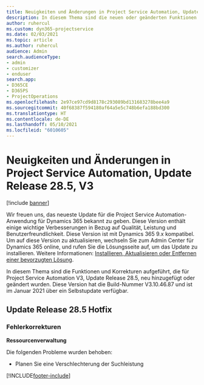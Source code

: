 ```yaml
---
title: Neuigkeiten und Änderungen in Project Service Automation, Update Release 28.5 Hotfix, V3
description: In diesem Thema sind die neuen oder geänderten Funktionen und Fehlerbehebungen für Project Service Automation Hotfix V3, Update Release 28.5 aufgeführt.
author: ruhercul
ms.custom: dyn365-projectservice
ms.date: 02/03/2021
ms.topic: article
ms.author: ruhercul
audience: Admin
search.audienceType:
- admin
- customizer
- enduser
search.app:
- D365CE
- D365PS
- ProjectOperations
ms.openlocfilehash: 2e97ce97cd9d8178c293089bd131683278bee4a9
ms.sourcegitcommit: 40f68387f594180af64a5e5c748b6efa188bd300
ms.translationtype: HT
ms.contentlocale: de-DE
ms.lasthandoff: 05/10/2021
ms.locfileid: "6010605"
---
```

# <a name="whats-new-or-changed-in-project-service-automation-update-release-285-v3"></a>Neuigkeiten und Änderungen in Project Service Automation, Update Release 28.5, V3

[!include [banner](../includes/psa-now-project-operations.md)]

Wir freuen uns, das neueste Update für die Project Service Automation-Anwendung für Dynamics 365 bekannt zu geben. Diese Version enthält einige wichtige Verbesserungen in Bezug auf Qualität, Leistung und Benutzerfreundlichkeit. Diese Version ist mit Dynamics 365 9.x kompatibel. Um auf diese Version zu aktualisieren, wechseln Sie zum Admin Center für Dynamics 365 online, und rufen Sie die Lösungsseite auf, um das Update zu installieren. Weitere Informationen: [Installieren, Aktualisieren oder Entfernen einer bevorzugten Lösung](/power-platform/admin/install-remove-preferred-solution).

In diesem Thema sind die Funktionen und Korrekturen aufgeführt, die für Project Service Automation V3, Update Release 28.5, neu hinzugefügt oder geändert wurden. Diese Version hat die Build-Nummer V3.10.46.87 und ist im Januar 2021 über ein Selbstupdate verfügbar.

## <a name="update-release-285-hotfix"></a>Update Release 28.5 Hotfix

### <a name="bug-fixes"></a>Fehlerkorrekturen

**Ressourcenverwaltung**

Die folgenden Probleme wurden behoben:

- Planen Sie eine Verschlechterung der Suchleistung



[!INCLUDE[footer-include](../includes/footer-banner.md)]